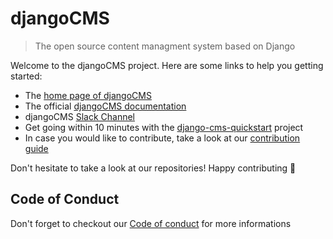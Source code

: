# djangoCMS

> The open source content managment system based on Django

Welcome to the djangoCMS project. Here are some links to help you getting started:

 - The [home page of djangoCMS](https://django-cms.org)
 - The official [djangoCMS documentation](https://docs.django-cms.org)
 - djangoCMS [Slack Channel](http://www.django-cms.org/slack)
 - Get going within 10 minutes with the [django-cms-quickstart](https://github.com/django-cms/django-cms-quickstart) project
 - In case you would like to contribute, take a look at our [contribution guide](https://docs.django-cms.org/en/latest/contributing/how-to-contribute.html)
 
Don't hesitate to take a look at our repositories! Happy contributing :tada:

## Code of Conduct

Don't forget to checkout our [Code of conduct](https://docs.django-cms.org/en/latest/contributing/code_of_conduct.html) for more informations
